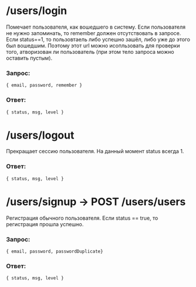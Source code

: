# /users/login
Помечает пользователя, как вошедшего в систему. Если пользователя не нужно запоминать, то remember должен отсутствовать в запросе. Если status==1, то пользовтаель либо успешно зашёл, либо уже до этого был вошедшим. Поэтому этот url можно исопльзовать для проверки того, атворизован ли пользователь (при этом тело запроса можно оставить пустым).
### Запрос: 
`{ email, password, remember }`  
### Ответ:  
`{ status, msg, level }`

# /users/logout
Прекращает сессию пользователя. На данный момент status всегда 1.
### Ответ:  
`{ status, msg, level }`

# /users/signup -> POST /users/users
Регистрация обычного пользователя. Если status == true, то регистрация прошла успешно.
### Запрос: 
`{ email, password, passwordDuplicate}`
### Ответ:  
`{ status, msg, level }`
